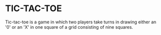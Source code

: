 # TIC-TAC-TOE
Tic-tac-toe is a game in which two players take turns in drawing either an '0' or an 'X' in one square of a grid consisting of nine squares. 
